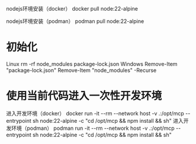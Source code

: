 nodejs环境安装（docker）
docker pull node:22-alpine

nodejs环境安装（podman）
podman pull node:22-alpine

# 初始化
Linux
rm -rf node_modules package-lock.json
Windows
Remove-Item "package-lock.json"
Remove-Item "node_modules" -Recurse

# 使用当前代码进入一次性开发环境
进入开发环境（docker）
docker run -it --rm --network host -v .:/opt/mcp --entrypoint sh node:22-alpine -c "cd /opt/mcp && npm install && sh"
进入开发环境（podman）
podman run -it --rm --network host -v .:/opt/mcp --entrypoint sh node:22-alpine -c "cd /opt/mcp && npm install && sh"
